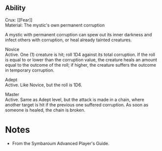 ## Ability
Crux: [[Fear]]<br>Material: The mystic's own permanent corruption

A mystic with permanent corruption can spew out its inner darkness and infect others with corruption, or heal already tainted creatures.

Novice<br>Active. One (1) creature is hit; roll 1D4 against its total corruption. If the roll is equal to or lower than the corruption value, the creature heals an amount equal to the outcome of the roll; if higher, the creature suffers the outcome in temporary corruption.

Adept<br>Active. Like Novice, but the roll is 1D6.

Master<br>Active. Same as Adept level, but the attack is made in a chain, where another target is hit if the previous one suffered corruption. As soon as someone is healed, the chain is broken.
# Notes
* From the Symbaroum Advanced Player's Guide.